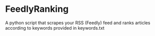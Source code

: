 # FeedlyRanking
A python script that scrapes your RSS (Feedly) feed and ranks articles according to keywords provided in keywords.txt
